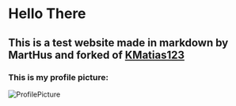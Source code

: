 # Hello There
## This is a test website made in markdown by MartHus  and forked of [KMatias123](https://KMatias123.github.io)

### This is my profile picture:

![ProfilePicture](https://avatars2.githubusercontent.com/u/44480334?s=460&u=0ee48497f76ebcdea56a35575d98bf1ecf453b89&v=4)

